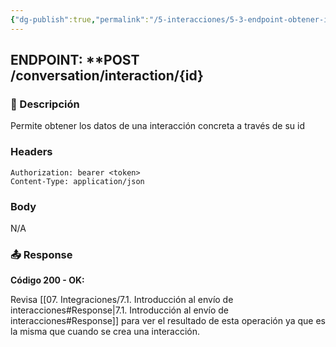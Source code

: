 ```yaml
---
{"dg-publish":true,"permalink":"/5-interacciones/5-3-endpoint-obtener-interaccion/"}
---
```


## ENDPOINT: **POST /conversation/interaction/{id}
### 📖 Descripción

Permite obtener los datos de una interacción concreta a través de su id
### Headers

```
Authorization: bearer <token>
Content-Type: application/json
```

### Body

N/A
### 📤 Response

**Código 200 - OK:**

Revisa [[07. Integraciones/7.1. Introducción al envío de interacciones#Response\|7.1. Introducción al envío de interacciones#Response]] para ver el resultado de esta operación ya que es la misma que cuando se crea una interacción.




